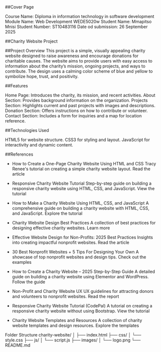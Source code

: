 ##Cover Page

Course Name: Diploma in information technology in software development 
Module Name: Web Development WEDE5020w 
Student Name: Mmapitso Mnisi 
Student Number: ST10483116 
Date od submission: 26 September 2025


##Charity Website Project

##Project Overview
This project is a simple, visually appealing charity website designed to raise awareness and encourage donations for charitable causes. The website aims to provide users with easy access to information about the charity’s mission, ongoing projects, and ways to contribute. The design uses a calming color scheme of blue and yellow to symbolize hope, trust, and positivity.


##Features

Home Page: Introduces the charity, its mission, and recent activities.
About Section: Provides background information on the organization.
Projects Section: Highlights current and past projects with images and descriptions.
Donation Section: Offers instructions on how to contribute or volunteer.
Contact Section: Includes a form for inquiries and a map for location reference.

##Technologies Used

HTML5 for website structure.
CSS3 for styling and layout.
JavaScript for interactivity and dynamic content.

##References 

- How to Create a One-Page Charity Website Using HTML and CSS Tracy Renee's tutorial on creating a simple charity website layout. Read the article

- Responsive Charity Website Tutorial Step-by-step guide on building a responsive charity website using HTML, CSS, and JavaScript. View the tutorial

- How to Make a Charity Website Using HTML, CSS, and JavaScript A comprehensive guide on building a charity website with HTML, CSS, and JavaScript. Explore the tutorial

- Charity Website Design Best Practices A collection of best practices for designing effective charity websites. Learn more

- Effective Website Design for Non-Profits: 2025 Best Practices Insights into creating impactful nonprofit websites. Read the article

- 30 Best Nonprofit Websites + 5 Tips For Designing Your Own A showcase of top nonprofit websites and design tips. Check out the examples

- How to Create a Charity Website – 2025 Step-by-Step Guide A detailed guide on building a charity website using Elementor and WordPress. Follow the guide

- Non-Profit and Charity Website UX UX guidelines for attracting donors and volunteers to nonprofit websites. Read the report

- Responsive Charity Website Tutorial (CodePal) A tutorial on creating a responsive charity website without using Bootstrap. View the tutorial

- Charity Website Templates and Resources A collection of charity website templates and design resources. Explore the templates

Folder Structure
charity-website/
│
├── index.html
├── css/
│   └── style.css
├── js/
│   └── script.js
├── images/
│   └── logo.png
└── README.md

